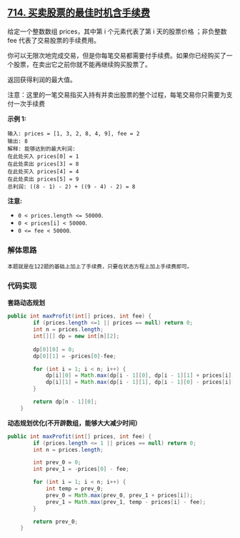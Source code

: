 ## [714. 买卖股票的最佳时机含手续费](https://leetcode-cn.com/problems/best-time-to-buy-and-sell-stock-with-transaction-fee/)

给定一个整数数组 prices，其中第 i 个元素代表了第 i 天的股票价格 ；非负整数 fee 代表了交易股票的手续费用。

你可以无限次地完成交易，但是你每笔交易都需要付手续费。如果你已经购买了一个股票，在卖出它之前你就不能再继续购买股票了。

返回获得利润的最大值。

注意：这里的一笔交易指买入持有并卖出股票的整个过程，每笔交易你只需要为支付一次手续费

**示例 1:**

```
输入: prices = [1, 3, 2, 8, 4, 9], fee = 2
输出: 8
解释: 能够达到的最大利润:  
在此处买入 prices[0] = 1
在此处卖出 prices[3] = 8
在此处买入 prices[4] = 4
在此处卖出 prices[5] = 9
总利润: ((8 - 1) - 2) + ((9 - 4) - 2) = 8

```

**注意:**

- `0 < prices.length <= 50000`.
- `0 < prices[i] < 50000`.
- `0 <= fee < 50000`.

### 解体思路

```
本题就是在122题的基础上加上了手续费，只要在状态方程上加上手续费即可。
```

### 代码实现

**套路动态规划**

```java
public int maxProfit(int[] prices, int fee) {
        if (prices.length <=1 || prices == null) return 0;
        int n = prices.length;
        int[][] dp = new int[n][2];
        
        dp[0][0] = 0;
        dp[0][1] = -prices[0]-fee;

        for (int i = 1; i < n; i++) {
            dp[i][0] = Math.max(dp[i - 1][0], dp[i - 1][1] + prices[i]);
            dp[i][1] = Math.max(dp[i - 1][1], dp[i - 1][0] - prices[i]-fee);
        }

        return dp[n - 1][0];
    }
```

**动态规划优化(不开辟数组，能够大大减少时间）**

```java
public int maxProfit(int[] prices, int fee) {
        if (prices.length <= 1 || prices == null) return 0;
        int n = prices.length;

        int prev_0 = 0;
        int prev_1 = -prices[0] - fee;

        for (int i = 1; i < n; i++) {
            int temp = prev_0;
            prev_0 = Math.max(prev_0, prev_1 + prices[i]);
            prev_1 = Math.max(prev_1, temp - prices[i] - fee);
        }

        return prev_0;
    }
```

